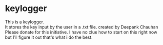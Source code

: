 # keylogger
This is a keylogger.
<br>It stores the key input by the user in a .txt file.
created by 
Deepank
Chauhan
Please donate for this initiative.
I have no clue how to start on this right now
but
I'll figure it out
that's what i do the best.
